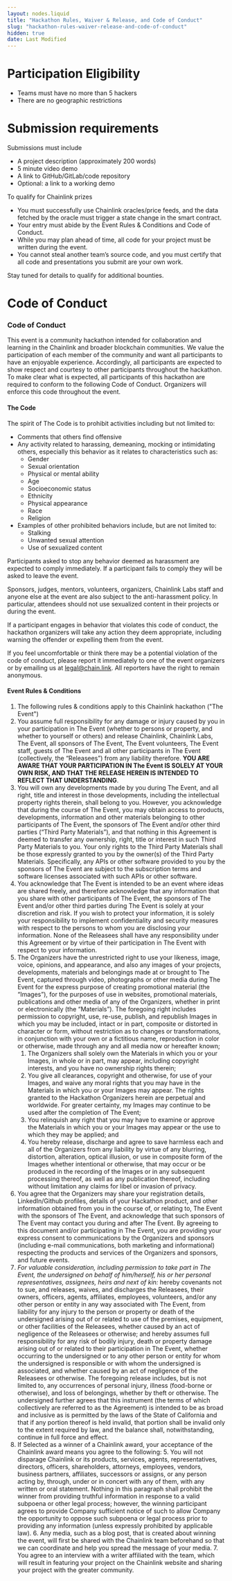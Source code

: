 ```yaml
---
layout: nodes.liquid
title: "Hackathon Rules, Waiver & Release, and Code of Conduct"
slug: "hackathon-rules-waiver-release-and-code-of-conduct"
hidden: true
date: Last Modified
---
```

# Participation Eligibility



*   Teams must have no more than 5 hackers
*   There are no geographic restrictions


# Submission requirements

Submissions must include



*   A project description (approximately 200 words)
*   5 minute video demo
*   A link to GitHub/GitLab/code repository
*   Optional: a link to a working demo

To qualify for Chainlink prizes



*   You must successfully use Chainlink oracles/price feeds, and the data fetched by the oracle must trigger a state change in the smart contract.
*   Your entry must abide by the Event Rules & Conditions and Code of Conduct.
*   While you may plan ahead of time, all code for your project must be written during the event.
*   You cannot steal another team’s source code, and you must certify that all code and presentations you submit are your own work.

Stay tuned for details to qualify for additional bounties. 


# Code of Conduct 


### **Code of Conduct**

This event is a community hackathon intended for collaboration and learning in the Chainlink and broader blockchain communities. We value the participation of each member of the community and want all participants to have an enjoyable experience. Accordingly, all participants are expected to show respect and courtesy to other participants throughout the hackathon. To make clear what is expected, all participants of this hackathon are required to conform to the following Code of Conduct. Organizers will enforce this code throughout the event.


#### **The Code**

The spirit of The Code is to prohibit activities including but not limited to:



*   Comments that others find offensive
*   Any activity related to harassing, demeaning, mocking or intimidating others, especially this behavior as it relates to characteristics such as:
    *   Gender
    *   Sexual orientation
    *   Physical or mental ability
    *   Age
    *   Socioeconomic status
    *   Ethnicity
    *   Physical appearance
    *   Race
    *   Religion
*   Examples of other prohibited behaviors include, but are not limited to:
    *   Stalking
    *   Unwanted sexual attention
    *   Use of sexualized content

Participants asked to stop any behavior deemed as harassment are expected to comply immediately. If a participant fails to comply they will be asked to leave the event.

Sponsors, judges, mentors, volunteers, organizers, Chainlink Labs staff and anyone else at the event are also subject to the anti-harassment policy. In particular, attendees should not use sexualized content in their projects or during the event.

If a participant engages in behavior that violates this code of conduct, the hackathon organizers will take any action they deem appropriate, including warning the offender or expelling them from the event.

If you feel uncomfortable or think there may be a potential violation of the code of conduct, please report it immediately to one of the event organizers or by emailing us at legal@chain.link. All reporters have the right to remain anonymous.

 


#### **Event Rules & Conditions**



1. The following rules & conditions apply to this Chainlink hackathon ("The Event")
2. You assume full responsibility for any damage or injury caused by you in your participation in The Event (whether to persons or property, and whether to yourself or others) and release Chainlink, Chainlink Labs, The Event, all sponsors of The Event, The Event volunteers, The Event staff, guests of The Event and all other participants in The Event (collectively, the “Releasees”) from any liability therefore. **YOU ARE AWARE THAT YOUR PARTICIPATION IN The Event IS SOLELY AT YOUR OWN RISK, AND THAT THE RELEASE HEREIN IS INTENDED TO REFLECT THAT UNDERSTANDING**.
3. You will own any developments made by you during The Event, and all right, title and interest in those developments, including the intellectual property rights therein, shall belong to you. However, you acknowledge that during the course of The Event, you may obtain access to products, developments, information and other materials belonging to other participants of The Event, the sponsors of The Event and/or other third parties (“Third Party Materials”), and that nothing in this Agreement is deemed to transfer any ownership, right, title or interest in such Third Party Materials to you. Your only rights to the Third Party Materials shall be those expressly granted to you by the owner(s) of the Third Party Materials. Specifically, any APIs or other software provided to you by the sponsors of The Event are subject to the subscription terms and software licenses associated with such APIs or other software.
4. You acknowledge that The Event is intended to be an event where ideas are shared freely, and therefore acknowledge that any information that you share with other participants of The Event, the sponsors of The Event and/or other third parties during The Event is solely at your discretion and risk. If you wish to protect your information, it is solely your responsibility to implement confidentiality and security measures with respect to the persons to whom you are disclosing your information. None of the Releasees shall have any responsibility under this Agreement or by virtue of their participation in The Event with respect to your information.
5. The Organizers have the unrestricted right to use your likeness, image, voice, opinions, and appearance, and also any images of your projects, developments, materials and belongings made at or brought to The Event, captured through video, photographs or other media during The Event for the express purpose of creating promotional material (the “Images”), for the purposes of use in websites, promotional materials, publications and other media of any of the Organizers, whether in print or electronically (the “Materials”). The foregoing right includes permission to copyright, use, re-use, publish, and republish Images in which you may be included, intact or in part, composite or distorted in character or form, without restriction as to changes or transformations, in conjunction with your own or a fictitious name, reproduction in color or otherwise, made through any and all media now or hereafter known;
    1. The Organizers shall solely own the Materials in which you or your Images, in whole or in part, may appear, including copyright interests, and you have no ownership rights therein;
    2. You give all clearances, copyright and otherwise, for use of your Images, and waive any moral rights that you may have in the Materials in which you or your Images may appear. The rights granted to the Hackathon Organizers herein are perpetual and worldwide. For greater certainty, my Images may continue to be used after the completion of The Event;
    3. You relinquish any right that you may have to examine or approve the Materials in which you or your Images may appear or the use to which they may be applied; and
    4. You hereby release, discharge and agree to save harmless each and all of the Organizers from any liability by virtue of any blurring, distortion, alteration, optical illusion, or use in composite form of the Images whether intentional or otherwise, that may occur or be produced in the recording of the Images or in any subsequent processing thereof, as well as any publication thereof, including without limitation any claims for libel or invasion of privacy.
6. You agree that the Organizers may share your registration details, LinkedIn/Github profiles, details of your Hackathon product, and other information obtained from you in the course of, or relating to, The Event with the sponsors of The Event, and acknowledge that such sponsors of The Event may contact you during and after The Event. By agreeing to this document and/or participating in The Event, you are providing your express consent to communications by the Organizers and sponsors (including e-mail communications, both marketing and informational) respecting the products and services of the Organizers and sponsors, and future events.
7. _For valuable consideration, including permission to take part in The Event, the undersigned on behalf of him/herself, his or her personal representatives, assignees, heirs and next of kin:_ hereby covenants not to sue, and releases, waives, and discharges the Releasees, their owners, officers, agents, affiliates, employees, volunteers, and/or any other person or entity in any way associated with The Event, from liability for any injury to the person or property or death of the undersigned arising out of or related to use of the premises, equipment, or other facilities of the Releasees, whether caused by an act of negligence of the Releasees or otherwise; and hereby assumes full responsibility for any risk of bodily injury, death or property damage arising out of or related to their participation in The Event, whether occurring to the undersigned or to any other person or entity for whom the undersigned is responsible or with whom the undersigned is associated, and whether caused by an act of negligence of the Releasees or otherwise. The foregoing release includes, but is not limited to, any occurrences of personal injury, illness (food-borne or otherwise), and loss of belongings, whether by theft or otherwise. The undersigned further agrees that this instrument (the terms of which collectively are referred to as the Agreement) is intended to be as broad and inclusive as is permitted by the laws of the State of California and that if any portion thereof is held invalid, that portion shall be invalid only to the extent required by law, and the balance shall, notwithstanding, continue in full force and effect.
8. If Selected as a winner of a Chainlink award, your acceptance of the Chainlink award means you agree to the following:
    5. You will not disparage Chainlink or its products, services, agents, representatives, directors, officers, shareholders, attorneys, employees, vendors, business partners, affiliates, successors or assigns, or any person acting by, through, under or in concert with any of them, with any written or oral statement.  Nothing in this paragraph shall prohibit the winner from providing truthful information in response to a valid subpoena or other legal process; however, the winning participant agrees to provide Company sufficient notice of such to allow Company the opportunity to oppose such subpoena or legal process prior to providing any information (unless expressly prohibited by applicable law).
    6. Any media, such as a blog post, that is created about winning the event, will first be shared with the Chainlink team beforehand so that we can coordinate and help you spread the message of your media. 
    7. You agree to an interview with a writer affiliated with the team, which will result in featuring your project on the Chainlink website and sharing your project with the greater community.